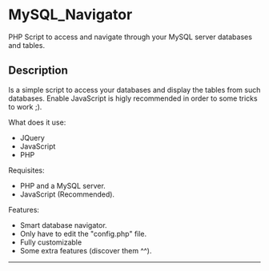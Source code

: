 MySQL_Navigator
===============

PHP Script to access and navigate through your MySQL server databases and tables.

## Description

Is a simple script to access your databases and display the tables from such databases. Enable JavaScript is higly recommended in order to some tricks to work ;).

What does it use:
 * JQuery
 * JavaScript
 * PHP

Requisites:
 * PHP and a MySQL server.
 * JavaScript (Recommended).

Features:
 * Smart database navigator.
 * Only have to edit the "config.php" file.
 * Fully customizable
 * Some extra features (discover them ^^).
 
---------------------------------------------------------------------------------------
